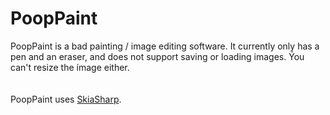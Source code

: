﻿# PoopPaint
PoopPaint is a bad painting / image editing software.
It currently only has a pen and an eraser, and does not support saving or loading images.
Ýou can't resize the ímage either.
<br><br><br>
PoopPaint uses [SkiaSharp](https://github.com/mono/SkiaSharp).